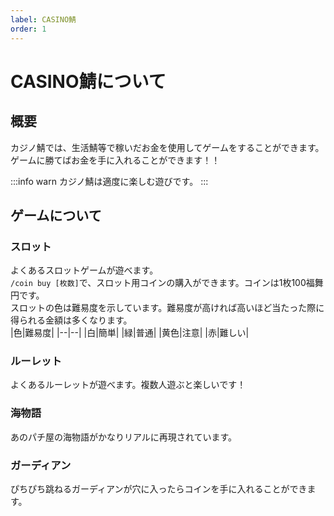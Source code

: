 ```yaml
---
label: CASINO鯖
order: 1
---
```

# CASINO鯖について

## 概要

カジノ鯖では、生活鯖等で稼いだお金を使用してゲームをすることができます。ゲームに勝てばお金を手に入れることができます！！

:::info warn
カジノ鯖は適度に楽しむ遊びです。
:::

## ゲームについて

### スロット
よくあるスロットゲームが遊べます。  
`/coin buy [枚数]`で、スロット用コインの購入ができます。コインは1枚100福舞円です。  
スロットの色は難易度を示しています。難易度が高ければ高いほど当たった際に得られる金額は多くなります。  
|色|難易度|
|--|--|
|白|簡単|
|緑|普通|
|黄色|注意|
|赤|難しい|

### ルーレット
よくあるルーレットが遊べます。複数人遊ぶと楽しいです！

### 海物語
あのパチ屋の海物語がかなりリアルに再現されています。

### ガーディアン
ぴちぴち跳ねるガーディアンが穴に入ったらコインを手に入れることができます。
